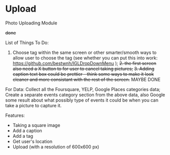 # Upload
Photo Uploading Module

~~done~~

List of Things To Do:
1. Choose tag within the same screen or other smarter/smooth ways to allow user to choose the tag (see whether you can put this into work: https://github.com/bestwnh/IGLDropDownMenu );
~~2. the first screen also need a X button to for user to cancel taking pictures;~~
~~3. Adding caption text box could be prettier - think some ways to make it look cleaner and more consistant with the rest of the screen.~~ MAYBE DONE

For Data:
Collect all the Foursquare, YELP, Google Places categories data;
Create a separate events category section from the above data, also Google some result about what possibly type of events it could be when you can take a picture to capture it.

Features:
- Taking a square image
- Add a caption
- Add a tag
- Get user's location
- Upload (with a resolution of 600x600 px)
